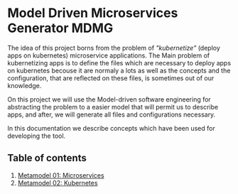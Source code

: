 # Model Driven Microservices Generator MDMG

The idea of this project borns from the problem of *"kubernetize"* (deploy apps
on kubernetes) microservice applications. The Main problem of kubernetizing apps is
to define the files which are necessary to deploy apps on kubernetes
becouse it are normaly a lots as well as the concepts and the configuration,
that are reflected on these files, is sometimes out of our knowledge.

On this project we will use the Model-driven software engineering for abstracting the
problem to a easier model that will permit us to describe apps, and after, we will generate
all files and configurations necessary.  

In this documentation we describe concepts which have been used for developing the tool.

## Table of contents

1. [Metamodel 01: Microservices](./meta01-microservices.md)
2. [Metamodel 02: Kubernetes](./meta02-kubernetes.md)
